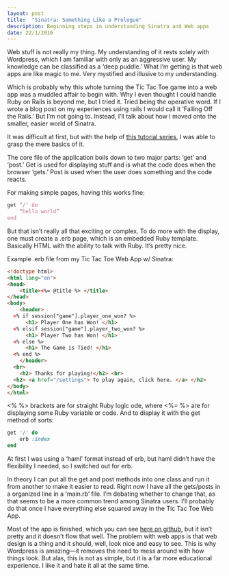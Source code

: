 ```yaml
---
layout: post
title:  "Sinatra: Something Like a Prologue"
description: Beginning steps in understanding Sinatra and Web apps
date: 22/1/2016
---
```

Web stuff is not really my thing. My understanding of it rests solely with Wordpress, which I am familiar with only as an aggressive user. My knowledge can be classified as a ‘deep puddle.’ What I’m getting is that web apps are like magic to me. Very mystified and illusive to my understanding.

Which is probably why this whole turning the Tic Tac Toe game into a web app was a muddled affair to begin with. Why I even thought I could handle Ruby on Rails is beyond me, but I tried it. Tried being the operative word. If I wrote a blog post on my experiences using rails I would call it ‘Falling Off the Rails.’ But I’m not going to. Instead, I’ll talk about how I moved onto the smaller, easier world of Sinatra.

It was difficult at first, but with the help of [this tutorial series](http://code.tutsplus.com/tutorials/singing-with-sinatra-the-recall-app--net-19128), I was able to grasp the mere basics of it.

The core file of the application boils down to two major parts: ‘get’ and ‘post.’ Get is used for displaying stuff and is what the code does when the browser ‘gets.’ Post is used when the user does something and the code reacts.

For making simple pages, having this works fine:

```ruby
get ‘/‘ do
	“hello world”
end
```

But that isn’t really all that exciting or complex. To do more with the display, one must create a .erb page, which is an embedded Ruby template. Basically HTML with the ability to talk with Ruby. It’s pretty nice.

Example .erb file from my Tic Tac Toe Web App w/ Sinatra:

```html
<!doctype html>
<html lang="en">
<head>
	<title><%= @title %> </title>
</head>
<body>
	<header>
  <% if session["game"].player_one_won? %>
      <h1> Player One has Won! </h1>
  <% elsif session["game"].player_two_won? %>
      <h1> Player Two has Won! </h1>
  <% else %>
      <h1> The Game is Tied! </h1>
  <% end %>
	</header>
  <br>
	<h2> Thanks for playing!</h2> <br>
  <h2> <a href="/settings"> To play again, click here. </a> </h2>
</body>
</html>
```
<% %> brackets are for straight Ruby logic ode, where <%= %> are for displaying some Ruby variable or code. And to display it with the get method of sorts:

```ruby
get '/' do
	erb :index
end
```

At first I was using a ‘haml’ format instead of erb, but haml didn’t have the flexibility I needed, so I switched out for erb.

In theory I can put all the get and post methods into one class and run it from another to make it easier to read. Right now I have all the gets/posts in a organized line in a ‘main.rb’ file. I’m debating whether to change that, as that seems to be a more common trend among Sinatra users. I’ll probably do that once I have everything else squared away in the Tic Tac Toe Web App.

Most of the app is finished, which you can see [here on github,](https://github.com/ssunday/TicTacToeSinatra) but it isn’t pretty and it doesn’t flow that well. The problem with web apps is that web design is a thing and it should, well, look nice and easy to see. This is why Wordpress is amazing—it removes the need to mess around with how things look. But alas, this is not as simple, but it is a far more educational experience. I like it and hate it all at the same time.
